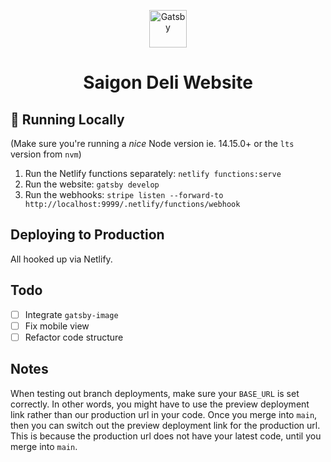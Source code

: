<p align="center">
  <a href="https://www.gatsbyjs.com/?utm_source=starter&utm_medium=readme&utm_campaign=minimal-starter">
    <img alt="Gatsby" src="https://www.gatsbyjs.com/Gatsby-Monogram.svg" width="60" />
  </a>
</p>
<h1 align="center">
  Saigon Deli Website
</h1>

## 🚀 Running Locally

(Make sure you're running a _nice_ Node version ie. 14.15.0+ or the `lts` version from `nvm`)

1. Run the Netlify functions separately: `netlify functions:serve`
2. Run the website: `gatsby develop`
3. Run the webhooks: `stripe listen --forward-to http://localhost:9999/.netlify/functions/webhook`

## Deploying to Production

All hooked up via Netlify.

## Todo
- [ ] Integrate `gatsby-image`
- [ ] Fix mobile view
- [ ] Refactor code structure

## Notes

When testing out branch deployments, make sure your `BASE_URL` is set correctly. In other words, you might have to use the preview deployment link rather than our production url in your code. Once you merge into `main`, then you can switch out the preview deployment link for the production url. This is because the production url does not have your latest code, until you merge into `main`.